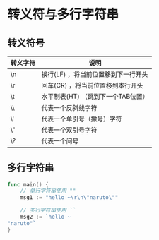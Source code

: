 # 转义符与多行字符串

## 转义符号

<table style="font-size: 14px; line-height: 20px;">
<thead>
  <tr>
    <th style="width: auto;">转义字符</th>
    <th style="width: auto;">说明</th>
  </tr>
</thead>
<tbody>
  <tr>
    <td>\n</td>
    <td>换行(LF) ，将当前位置移到下一行开头</td>
  </tr>
  <tr>
    <td>\r</td>
    <td>回车(CR) ，将当前位置移到本行开头</td>
  </tr>
  <tr>
    <td>\t</td>
    <td>水平制表(HT) （跳到下一个TAB位置）</td>
  </tr>
  <tr>
    <td>\\</td>
    <td>代表一个反斜线字符</td>
  </tr>
  <tr>
    <td>\'</td>
    <td>代表一个单引号（撇号）字符</td>
  </tr>
  <tr>
    <td>\"</td>
    <td>代表一个双引号字符</td>
  </tr>
  <tr>
    <td>\?</td>
    <td>代表一个问号</td>
  </tr>
</tbody>
</table>

## 多行字符串

```go
func main() {
    // 单行字符串使用 ""
    msg1 := "hello ~\r\n\"naruto\""

    // 多行字符串使用 ``
    msg2 := `hello ~
"naruto"`
}
```
